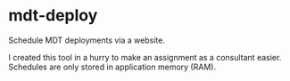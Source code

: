 # mdt-deploy

Schedule MDT deployments via a website.

I created this tool in a hurry to make an assignment as a consultant easier. Schedules are only stored in application memory (RAM).
